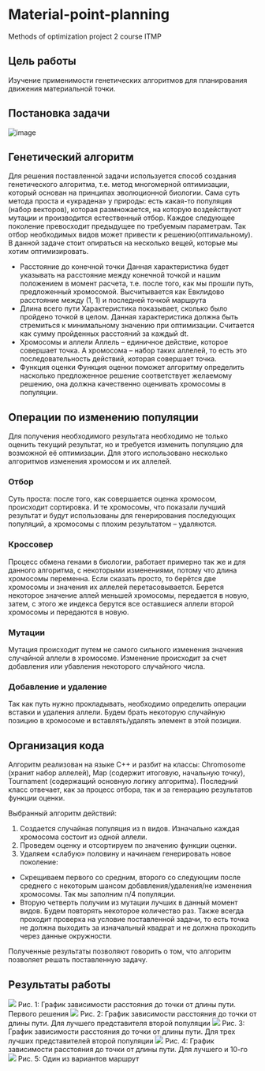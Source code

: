 # Material-point-planning
Methods of optimization project 2 course ITMP

## Цель работы 
Изучение применимости генетических алгоритмов для планирования движения материальной точки.

## Постановка задачи
![image](https://user-images.githubusercontent.com/29158476/60630190-ae6c4d80-9e01-11e9-8e4b-bdee460f2936.png)

## Генетический алгоритм
Для решения поставленной задачи используется способ создания генетического алгоритма, т.е. метод многомерной оптимизации, который основан на принципах эволюционной биологии. Сама суть метода проста и «украдена» у природы: есть какая-то популяция (набор векторов), которая размножается, на которую воздействуют мутации и производится естественный отбор. Каждое следующее поколение превосходит предыдущее по требуемым параметрам.
Так отбор необходимых видов может привести к решению(оптимальному). В данной задаче стоит опираться на несколько вещей, которые мы хотим оптимизировать.

* Расстояние до конечной точки
Данная характеристика будет указывать на расстояние между конечной точкой и нашим положением в момент расчета, т.е. после того, как мы прошли путь, предложенный хромосомой. Высчитывается как Евклидово расстояние между (1, 1) и последней точкой маршрута
* Длина всего пути
Характеристика показывает, сколько было пройдено точкой в целом. Данная характеристика должна быть стремиться к минимальному значению при оптимизации. 
Считается как сумму пройденных расстояний за каждый dt.
* Хромосомы и аллели
Аллель –  единичное действие, которое совершает точка. А хромосома – набор таких аллелей, то есть это последовательность действий, которая совершает точка. 
* Функция оценки
Функция оценки поможет алгоритму определить насколько предложенное решение соответствует желаемому решению, она должна качественно оценивать хромосомы в популяции. 

## Операции по изменению популяции
Для получения необходимого результата необходимо не только оценить текущий результат, но и требуется изменить популяцию для возможной её оптимизации.
Для этого использовано несколько алгоритмов изменения хромосом и их аллелей. 

### Отбор 
Суть проста: после того, как совершается оценка хромосом, происходит сортировка. И те хромосомы, что показали лучший результат и будут использованы для генерирования последующих популяций, а хромосомы с плохим результатом – удаляются.
### Кроссовер
Процесс обмена генами в биологии, работает примерно так же и для данного алгоритма, с некоторыми изменениями, потому что длина хромосомы переменна. Если сказать просто, то берётся две хромосомы и значения их аллелей перетасовывается. Берется некоторое значение аллей меньшей хромосомы, передается в новую, затем, с этого же индекса берутся все оставшиеся аллели второй хромосомы и передаются в новую.
### Мутации 
Мутация происходит путем не самого сильного изменения значения случайной аллели в хромосоме. Изменение происходит за счет добавления или убавления некоторого случайного числа.
### Добавление и удаление 
Так как путь нужно прокладывать, необходимо определить операции вставки и удаления аллели. Будем брать некоторую случайную позицию в хромосоме и вставлять/удалять элемент в этой позиции.

## Организация кода 
Алгоритм реализован на языке C++ и разбит на классы: Chromosome (хранит набор аллелей), Map (содержит итоговую, начальную точку), Tournament (содержащий основную логику алгоритма). Последний класс отвечает, как за процесс отбора, так и за генерацию результатов функции оценки.

Выбранный алгоритм действий: 
1.	Создается случайная популяция из n видов. Изначально каждая хромосома состоит из одной аллели. 
2.	Проведем оценку и отсортируем по значению функции оценки. 
3.	Удаляем «слабую» половину и начинаем генерировать новое поколение:
*	Скрещиваем первого со средним, второго со следующим после среднего с некоторым шансом добавления/удаления/не изменения хромосомы. Так мы заполним n/4 популяции. 
*	Вторую четверть получим из мутации лучших в данный момент видов. Будем повторять некоторое количество раз. 
Также всегда проходит проверка на условие поставленной задачи, то есть точка не должна выходить за изначальный квадрат и не должна проходить через данные окружности. 

Полученные результаты позволяют говорить о том, что алгоритм позволяет решать поставленную задачу. 

## Результаты работы 
![](https://user-images.githubusercontent.com/29158476/60630191-af9d7a80-9e01-11e9-8354-88498b05e3f2.png)
Рис. 1: График зависимости расстояния до точки от длины пути. Первого решения
![](https://user-images.githubusercontent.com/29158476/60630195-b0cea780-9e01-11e9-8156-70bb2d0e2e8e.png)
Рис. 2: График зависимости расстояния до точки от длины пути. Для лучшего представителя второй популяции
![](https://user-images.githubusercontent.com/29158476/60630197-b1ffd480-9e01-11e9-8ad3-bd0c7a241bcb.png)
Рис. 3: График зависимости расстояния до точки от длины пути. Для трех лучших представителей второй популяции
![](https://user-images.githubusercontent.com/29158476/60630200-b3310180-9e01-11e9-9e61-c6c312bcb75f.png)
Рис. 4: График зависимости расстояния до точки от длины пути. Для лучшего и 10-го
![](https://user-images.githubusercontent.com/29158476/60630202-b4622e80-9e01-11e9-9030-adae853f830d.jpg)
Рис. 5: Один из вариантов маршрут
